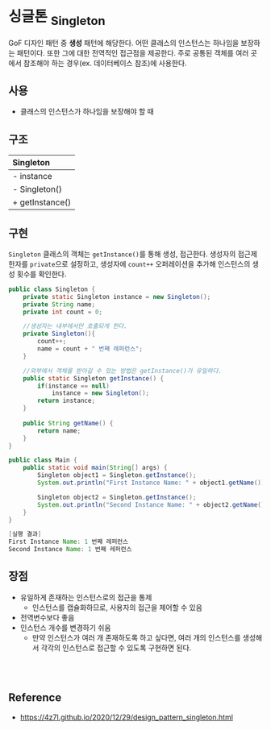 # 싱글톤 <sub>Singleton</sub>

GoF 디자인 패턴 중 **생성** 패턴에 해당한다. 어떤 클래스의 인스턴스는 하나임을 보장하는 패턴이다. 또한 그에 대한 전역적인 접근점을 제공한다. 주로 공통된 객체를 여러 곳에서 참조해야 하는 경우(ex. 데이터베이스 참조)에 사용한다. 

## 사용

* 클래스의 인스턴스가 하나임을 보장해야 할 때

## 구조

| Singleton |
| :--- |
| - instance |
| - Singleton() |
| + getInstance() |

## 구현

`Singleton` 클래스의 객체는 `getInstance()`를 통해 생성, 접근한다. 생성자의 접근제한자를 `private`으로 설정하고, 생성자에 `count++` 오퍼레이션을 추가해 인스턴스의 생성 횟수를 확인한다.

```java
public class Singleton {
    private static Singleton instance = new Singleton();
    private String name;
    private int count = 0;

    //생성자는 내부에서만 호출되게 한다.
    private Singleton(){
        count++;
        name = count + " 번째 레퍼런스";
    }

    //외부에서 객체를 받아갈 수 있는 방법은 getInstance()가 유일하다. 
    public static Singleton getInstance() {
        if(instance == null)
            instance = new Singleton();
        return instance;
    }
    
    public String getName() {
        return name;
    }
}
```

```java
public class Main {
    public static void main(String[] args) {
        Singleton object1 = Singleton.getInstance();
        System.out.println("First Instance Name: " + object1.getName());

        Singleton object2 = Singleton.getInstance();
        System.out.println("Second Instance Name: " + object2.getName());
    }
}
```

```java
[실행 결과]
First Instance Name: 1 번째 레퍼런스
Second Instance Name: 1 번째 레퍼런스
```

## 장점

* 유일하게 존재하는 인스턴스로의 접근을 통제
  * 인스턴스를 캡슐화하므로, 사용자의 접근을 제어할 수 있음
* 전역변수보다 좋음
* 인스턴스 개수를 변경하기 쉬움
  * 만약 인스턴스가 여러 개 존재하도록 하고 싶다면, 여러 개의 인스턴스를 생성해서 각각의 인스턴스로 접근할 수 있도록 구현하면 된다. 

<br/>
<br/>

## Reference
* https://4z7l.github.io/2020/12/29/design_pattern_singleton.html

